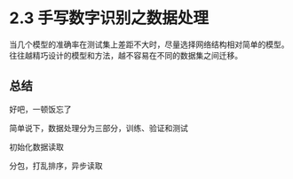 # 2.3 手写数字识别之数据处理

当几个模型的准确率在测试集上差距不大时，尽量选择网络结构相对简单的模型。往往越精巧设计的模型和方法，越不容易在不同的数据集之间迁移。

## 总结

好吧，一顿饭忘了

简单说下，数据处理分为三部分，训练、验证和测试

初始化数据读取

分包，打乱排序，异步读取
